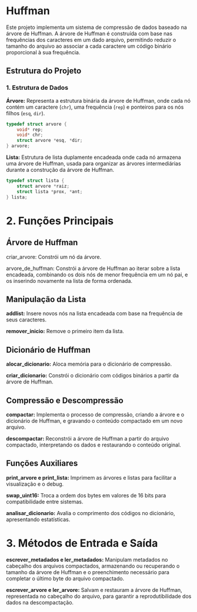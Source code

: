 # Huffman

Este projeto implementa um sistema de compressão de dados baseado na árvore de Huffman. A árvore de Huffman é construída com base nas frequências dos caracteres em um dado arquivo, permitindo reduzir o tamanho do arquivo ao associar a cada caractere um código binário proporcional à sua frequência.

## Estrutura do Projeto

### 1. Estrutura de Dados

**Árvore:** Representa a estrutura binária da árvore de Huffman, onde cada nó contém um caractere (`chr`), uma frequência (`rep`) e ponteiros para os nós filhos (`esq`, `dir`).

```c
typedef struct arvore {
    void* rep;
    void* chr;
    struct arvore *esq, *dir;
} arvore;
```
**Lista:** Estrutura de lista duplamente encadeada onde cada nó armazena uma árvore de Huffman, usada para organizar as árvores intermediárias durante a construção da árvore de Huffman.
```c
typedef struct lista {
    struct arvore *raiz;
    struct lista *prox, *ant;
} lista;
```
# 2. Funções Principais
## Árvore de Huffman
criar_arvore: Constrói um nó da árvore.

arvore_de_huffman: Constrói a árvore de Huffman ao iterar sobre a lista encadeada, combinando os dois nós de menor frequência em um nó pai, e os inserindo novamente na lista de forma ordenada.
## Manipulação da Lista
**addlist:** Insere novos nós na lista encadeada com base na frequência de seus caracteres.

**remover_inicio:** Remove o primeiro item da lista.
## Dicionário de Huffman
**alocar_dicionario:** Aloca memória para o dicionário de compressão.

**criar_dicionario:** Constrói o dicionário com códigos binários a partir da árvore de Huffman.
## Compressão e Descompressão
**compactar:** Implementa o processo de compressão, criando a árvore e o dicionário de Huffman, e gravando o conteúdo compactado em um novo arquivo.

**descompactar:** Reconstrói a árvore de Huffman a partir do arquivo compactado, interpretando os dados e restaurando o conteúdo original.
## Funções Auxiliares
**print_arvore e print_lista:** Imprimem as árvores e listas para facilitar a visualização e o debug.

**swap_uint16:** Troca a ordem dos bytes em valores de 16 bits para compatibilidade entre sistemas.

**analisar_dicionario:** Avalia o comprimento dos códigos no dicionário, apresentando estatísticas.
# 3. Métodos de Entrada e Saída
**escrever_metadados e ler_metadados:** Manipulam metadados no cabeçalho dos arquivos compactados, armazenando ou recuperando o tamanho da árvore de Huffman e o preenchimento necessário para completar o último byte do arquivo compactado.

**escrever_arvore e ler_arvore:** Salvam e restauram a árvore de Huffman, representada no cabeçalho do arquivo, para garantir a reprodutibilidade dos dados na descompactação.
